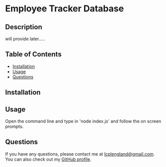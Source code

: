 # Employee Tracker Database


## Description

will provide later.....

## Table of Contents

- [Installation](#installation)
- [Usage](#usage)
- [Questions](#questions)

## Installation



## Usage

Open the command line and type in 'node index.js' and follow the on screen prompts.


## Questions

If you have any questions, please contact me at lcplengland@gmail.com. You can also check out my [GitHub profile](https://github.com/github.com/JordanEngland).
